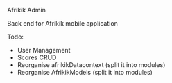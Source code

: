 Afrikik Admin

Back end for Afrikik mobile application

Todo:

- User Management
- Scores CRUD
- Reorganise afrikikDatacontext (split it into modules)
- Reorganise AfrikikModels (split it into modules)